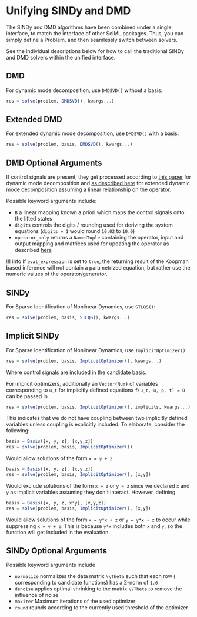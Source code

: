 # Unifying SINDy and DMD

The SINDy and DMD algorithms have been combined under a single interface, to match the interface of other SciML packages. Thus, you can simply define a Problem, and then seamlessly switch between solvers.

See the individual descriptions below for how to call the traditional SINDy and DMD solvers within the unified interface.

## DMD
For dynamic mode decomposition, use `DMDSVD()` without a basis:

```julia
res = solve(problem, DMDSVD(), kwargs...)
```

## Extended DMD
For extended dynamic mode decomposition, use  `DMDSVD()` with a basis:

```julia
res = solve(problem, basis, DMDSVD(), kwargs...)
```

## DMD Optional Arguments
If control signals are present, they get processed according to [this paper](https://epubs.siam.org/doi/abs/10.1137/15M1013857?mobileUi=0) for dynamic mode decomposition and [as described here](https://epubs.siam.org/doi/pdf/10.1137/16M1062296) for extended dynamic mode decomposition assuming a linear relationship on the operator.

Possible keyword arguments include:
+ `B` a linear mapping known a priori which maps the control signals onto the lifted states
+ `digits` controls the digits / rounding used for deriving the system equations (`digits = 1` would round `10.02` to `10.0`)
+ `operator_only` returns a `NamedTuple` containing the operator, input and output mapping and matrices used for updating the operator as described [here](https://arxiv.org/pdf/1406.7187.pdf)

!!! info
    If `eval_expression` is set to `true`, the returning result of the Koopman based inference will not contain a parametrized equation, but rather use the numeric values of the operator/generator.


## SINDy
For Sparse Identification of Nonlinear Dynamics, use `STLQS()`:

```julia
res = solve(problem, basis, STLQS(), kwargs...)
```

## Implicit SINDy
For Sparse Identification of Nonlinear Dynamics, use `ImplicitOptimizer()`:

```julia
res = solve(problem, basis, ImplicitOptimizer(), kwargs...)
```

Where control signals are included in the candidate basis.

For implicit optimizers, additionally an `Vector{Num}` of variables corresponding to ``u_t`` for implicitly defined
equations ``f(u_t, u, p, t) = 0`` can be passed in

```julia
res = solve(problem, basis, ImplicitOptimizer(), implicits, kwargs...)
```

This indicates that we do not have coupling between two implicitly defined variables unless coupling is explicitly included. To elaborate, consider the following:

```julia
basis = Basis([x, y, z], [x,y,z])
res = solve(problem, basis, ImplicitOptimizer())
```

Would allow solutions of the form `x = y + z`.

```julia
basis = Basis([x, y, z], [x,y,z])
res = solve(problem, basis, ImplicitOptimizer(), [x,y])
```

Would exclude solutions of the form `x = z` or `y = z` since we declared `x` and `y` as implicit variables assuming they don't interact. However, defining

```julia
basis = Basis([x, y, z, x*y], [x,y,z])
res = solve(problem, basis, ImplicitOptimizer(), [x,y])
```

Would allow solutions of the form `x = y*x + z` or `y = y*x + z` to occur while suppressing `x = y + z`. This is because `y*x` includes both `x` and `y`, so the function will get included in the evaluation.

## SINDy Optional Arguments

Possible keyword arguments include
+ `normalize` normalizes the data matrix ``\\Theta`` such that each row ( corresponding to candidate functions) has a 2-norm of `1.0`
+ `denoise` applies optimal shrinking to the matrix ``\\Theta`` to remove the influence of noise
+ `maxiter` Maximum iterations of the used optimizer
+ `round` rounds according to the currently used threshold of the optimizer
